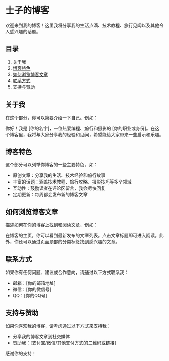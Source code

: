 # 士子的博客

欢迎来到我的博客！这里我将分享我的生活点滴、技术教程、旅行见闻以及其他令人感兴趣的话题。

## 目录

1. [关于我](#关于我)
2. [博客特色](#博客特色)
3. [如何浏览博客文章](#如何浏览博客文章)
4. [联系方式](#联系方式)
5. [支持与赞助](#支持与赞助)

## 关于我

在这个部分，你可以简要介绍一下自己。例如：

你好！我是 [你的名字]，一位热爱编程、旅行和摄影的 [你的职业或身份]。在这个博客里，我将与大家分享我的经验和见闻，希望能给大家带来一些启示和乐趣。

## 博客特色

这个部分可以列举你博客的一些主要特色，如：

- 原创文章：分享我的生活、技术经验和旅行故事
- 丰富的话题：涵盖技术教程、旅行攻略、摄影技巧等多个领域
- 互动性：鼓励读者在评论区留言，我会尽快回复
- 定期更新：每周都会发布新的博客文章

## 如何浏览博客文章

描述如何在你的博客上找到和阅读文章，例如：

在博客的主页，你可以看到最新发布的文章列表。点击文章标题即可进入阅读。此外，你还可以通过页面顶部的分类标签找到感兴趣的文章。

## 联系方式

如果你有任何问题、建议或合作意向，请通过以下方式联系我：

- 邮箱：[你的邮箱地址]
- 微信：[你的微信号]
- QQ：[你的QQ号]

## 支持与赞助

如果你喜欢我的博客，请考虑通过以下方式来支持我：

- 分享我的博客文章到社交媒体
- 赞助我：[支付宝/微信/其他支付方式的二维码或链接]

感谢你的支持！
